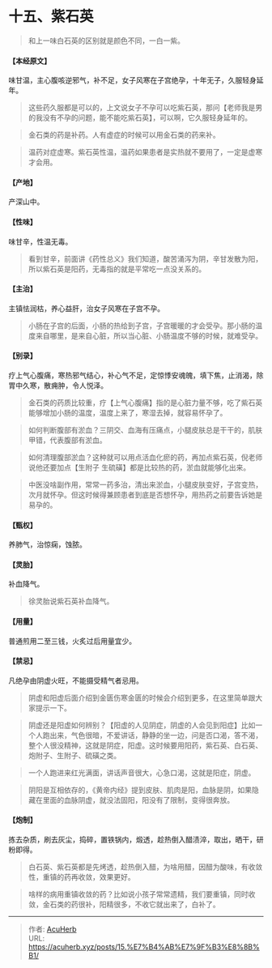 # 十五、紫石英


> 和上一味白石英的区别就是颜色不同，一白一紫。

#### 【本经原文】
味甘温，主心腹咳逆邪气，补不足，女子风寒在子宫绝孕，十年无子，久服轻身延年。

> 这些药久服都是可以的，上文说女子不孕可以吃紫石英，那问【老师我是男的我没有不孕的问题，能不能吃紫石英】，可以啊，它久服轻身延年的。

> 金石类的药是补药。人有虚症的时候可以用金石类的药来补。

> 温药对症虚寒。紫石英性温，温药如果患者是实热就不要用了，一定是虚寒才会用。

#### 【产地】
产深山中。
#### 【性味】
味甘辛，性温无毒。

> 看到甘辛，前面讲《药性总义》我们知道，酸苦涌泻为阴，辛甘发散为阳，所以紫石英是阳药，无毒指的就是平常吃一点没关系的。

#### 【主治】
主镇怯润枯，养心益肝，治女子风寒在子宫不孕。

> 小肠在子宫的后面，小肠的热给到子宫，子宫暖暖的才会受孕。那小肠的温度来自哪里，是来自心脏，所以当心脏、小肠温度不够的时候，就难受孕。

#### 【别录】
疗上气心腹痛，寒热邪气结心，补心气不足，定惊悸安魂魄，填下焦，止消渴，除胃中久寒，散痈肿，令人悦泽。

> 金石类的药质比较重，疗【上气心腹痛】指的是心脏力量不够，吃了紫石英能够增加小肠的温度，温度上来了，寒湿去掉，就容易怀孕了。

> 如何判断腹部有淤血？三阴交、血海有压痛点，小腿皮肤总是干干的，肌肤甲错，代表腹部有淤血。

> 如何清理腹部淤血？这种就可以用点活血化瘀的药，再加点紫石英，倪老师说他还要加点【生附子 生硫磺】都是比较热的药，淤血就能够化出来。

> 中医没啥副作用，常常一药多治，清出来淤血，小腿皮肤变好，子宫变热，次月就怀孕。但这时候得兼顾患者到底是否想怀孕，用热药之前要告诉她是易孕的。

#### 【甄权】
养肺气，治惊痫，蚀脓。
#### 【灵胎】
补血降气。

> 徐灵胎说紫石英补血降气。

#### 【用量】
普通煎用二至三钱，火炙过后用量宜少。
#### 【禁忌】
凡绝孕由阴虚火旺，不能摄受精气者忌用。

> 阴虚和阳虚后面介绍到金匮伤寒金匮的时候会介绍到更多，在这里简单跟大家提示一下。

> 阴虚还是阳虚如何辨别？【阳虚的人见阴症，阴虚的人会见到阳症】比如一个人跑出来，气色很暗，不爱讲话，静静的坐一边，问是否口渴，答不渴，整个人很没精神，这就是阴症，阳虚。这时候要用阳药，紫石英、白石英、炮附子、生附子、硫磺之类。

> 一个人跑进来红光满面，讲话声音很大，心急口渴，这就是阳症，阴虚。

> 阴阳是互相依存的，《黄帝内经》提到皮肤、肌肉是阳，血脉是阴，如果隐藏在里面的血脉阴虚，就没法固阳，阳没有了限制，变得很奔放。

#### 【炮制】
拣去杂质，刷去灰尘，捣碎，置铁锅内，煅透，趁热倒入醋渍淬，取出，晒干，研粉即得。

> 白石英、紫石英都是先烤透，趁热倒入醋，为啥用醋，因醋为酸味，有收敛性，重镇的药再收敛，效果更好。

> 啥样的病用重镇收敛的药？比如说小孩子常常遗精，我们要重镇，同时收敛，金石类的药很补，阳精很多，不收它就出来了，白补了。



---

> 作者: [AcuHerb](https://acuherb.xyz)  
> URL: https://acuherb.xyz/posts/15.%E7%B4%AB%E7%9F%B3%E8%8B%B1/  


